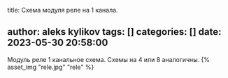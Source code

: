 title: Схема модуля реле на 1 канала.

author: aleks kylikov
tags: []
categories: []
date: 2023-05-30 20:58:00
---
Модуль реле 1 канальное схема.
Схемы на 4 или 8 аналогичны.
{% asset_img "rele.jpg" "rele" %}